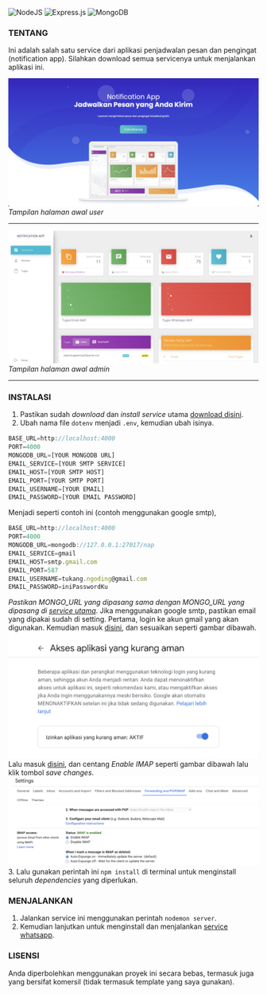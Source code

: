 <img alt="NodeJS" src="https://img.shields.io/badge/node.js-%2343853D.svg?style=for-the-badge&logo=node-dot-js&logoColor=white"/> <img alt="Express.js" src="https://img.shields.io/badge/express.js-%23404d59.svg?style=for-the-badge&logo=express&logoColor=%2361DAFB"/> <img alt="MongoDB" src ="https://img.shields.io/badge/MongoDB-%234ea94b.svg?style=for-the-badge&logo=mongodb&logoColor=white"/>
### TENTANG
Ini adalah salah satu service dari aplikasi penjadwalan pesan dan pengingat (notification app). Silahkan download semua servicenya untuk menjalankan aplikasi ini.

![user dashboard](https://github.com/ragil000/nap.email.service/blob/master/readme/user-dashboard.png?raw=true)
*Tampilan halaman awal user*

------------


![admin dashboard](https://github.com/ragil000/nap.email.service/blob/master/readme/admin-dashboard.png?raw=true)
*Tampilan halaman awal admin*

------------

### INSTALASI
1. Pastikan sudah *download* dan *install service* utama [download disini](https://github.com/ragil000/nap.base.service "service whatsapp").
2. Ubah nama file `dotenv` menjadi `.env`, kemudian ubah isinya.
```javascript
BASE_URL=http://localhost:4000
PORT=4000
MONGODB_URL=[YOUR MONGODB URL]
EMAIL_SERVICE=[YOUR SMTP SERVICE]
EMAIL_HOST=[YOUR SMTP HOST]
EMAIL_PORT=[YOUR SMTP PORT]
EMAIL_USERNAME=[YOUR EMAIL]
EMAIL_PASSWORD=[YOUR EMAIL PASSWORD]
```
Menjadi seperti contoh ini (contoh menggunakan google smtp),
```javascript
BASE_URL=http://localhost:4000
PORT=4000
MONGODB_URL=mongodb://127.0.0.1:27017/nap
EMAIL_SERVICE=gmail
EMAIL_HOST=smtp.gmail.com
EMAIL_PORT=587
EMAIL_USERNAME=tukang.ngoding@gmail.com
EMAIL_PASSWORD=iniPasswordKu
```
*Pastikan MONGO_URL yang dipasang sama dengan MONGO_URL yang dipasang di [service utama](https://github.com/ragil000/nap.base.service "service utama")*.
Jika menggunakan google smtp, pastikan email yang dipakai sudah di setting. Pertama, login ke akun gmail yang akan digunakan. Kemudian masuk [disini](https://myaccount.google.com/u/2/lesssecureapps "disini"), dan sesuaikan seperti gambar dibawah.
![admin dashboard](https://github.com/ragil000/nap.email.service/blob/master/readme/setting-less-secure-gmail.png?raw=true)
Lalu masuk [disini](https://mail.google.com/mail/u/0/#settings/fwdandpop "disini"), dan centang *Enable IMAP* seperti gambar dibawah lalu klik tombol *save changes*.
![admin dashboard](https://github.com/ragil000/nap.email.service/blob/master/readme/setting-imap-gmail.png?raw=true)
3. Lalu gunakan perintah ini `npm install` di terminal untuk menginstall seluruh *dependencies* yang diperlukan.

### MENJALANKAN
1. Jalankan service ini menggunakan perintah `nodemon server`.
2. Kemudian lanjutkan untuk menginstall dan menjalankan [service whatsapp](https://github.com/ragil000/nap.wa.service "service whatsapp").

### LISENSI
Anda diperbolehkan menggunakan proyek ini secara bebas, termasuk juga yang bersifat komersil (tidak termasuk template yang saya gunakan).